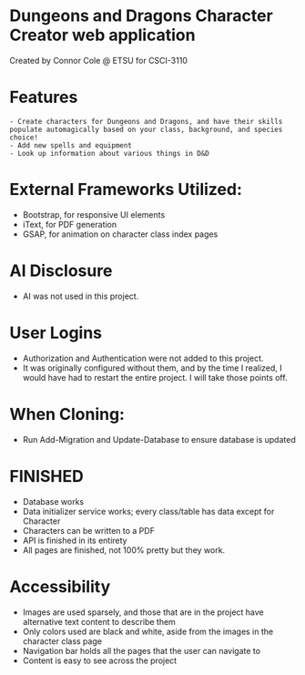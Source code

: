 # Dungeons and Dragons Character Creator web application
Created by Connor Cole @ ETSU for CSCI-3110

# Features
	- Create characters for Dungeons and Dragons, and have their skills populate automagically based on your class, background, and species choice!
	- Add new spells and equipment
	- Look up information about various things in D&D

# External Frameworks Utilized: 
- Bootstrap, for responsive UI elements
- iText, for PDF generation
- GSAP, for animation on character class index pages

# AI Disclosure
- AI was not used in this project.
  
# User Logins
- Authorization and Authentication were not added to this project. 
- It was originally configured without them, and by the time I realized, I would have had to restart the entire project. I will take those points off.

# When Cloning:
  - Run Add-Migration and Update-Database to ensure database is updated


# FINISHED
- Database works
- Data initializer service works; every class/table has data except for Character
- Characters can be written to a PDF
- API is finished in its entirety
- All pages are finished, not 100% pretty but they work.

# Accessibility
- Images are used sparsely, and those that are in the project have alternative text content to describe them
- Only colors used are black and white, aside from the images in the character class page
- Navigation bar holds all the pages that the user can navigate to
- Content is easy to see across the project
